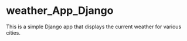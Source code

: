 # weather_App_Django

This is a simple Django app that displays the current weather for various cities.

